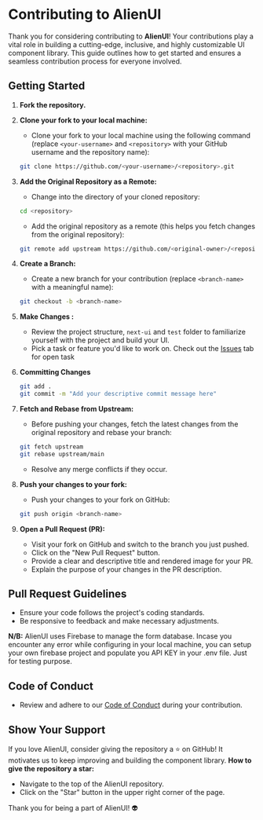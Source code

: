 # Contributing to AlienUI

Thank you for considering contributing to **AlienUI**! Your contributions play a vital role in building a cutting-edge, inclusive, and highly customizable UI component library. This guide outlines how to get started and ensures a seamless contribution process for everyone involved.


## Getting Started

1. **Fork the repository.**
2. **Clone your fork to your local machine:**
    * Clone your fork to your local machine using the following command (replace `<your-username>` and `<repository>`
      with your GitHub username and the repository name):

    ```bash
    git clone https://github.com/<your-username>/<repository>.git
    ```

3. **Add the Original Repository as a Remote:**
    * Change into the directory of your cloned repository:

     ```bash
    cd <repository>
    ```

    * Add the original repository as a remote (this helps you fetch changes from the original repository):

    ```bash
    git remote add upstream https://github.com/<original-owner>/<repository>.git
    ```

4. **Create a Branch:**
    * Create a new branch for your contribution (replace `<branch-name>` with a meaningful name):

    ```bash
    git checkout -b <branch-name>
    ```

5. **Make Changes :**
    * Review the project structure, `next-ui` and `test` folder to familiarize yourself with the project and build your UI.
    * Pick a task or feature you'd like to work on. Check out the [Issues](https://github.com/khaymanii/AlienUI/issues) tab for open task
6. **Committing Changes**

    ```bash
    git add .
    git commit -m "Add your descriptive commit message here"
    ```

7. **Fetch and Rebase from Upstream:**
    * Before pushing your changes, fetch the latest changes from the original repository and rebase your branch:

    ```bash
    git fetch upstream
    git rebase upstream/main
    ```

    * Resolve any merge conflicts if they occur.
8. **Push your changes to your fork:**
    * Push your changes to your fork on GitHub:

    ```bash
    git push origin <branch-name>
    ```

9. **Open a Pull Request (PR):**
    * Visit your fork on GitHub and switch to the branch you just pushed.
    * Click on the "New Pull Request" button.
    * Provide a clear and descriptive title and rendered image for your PR.
    * Explain the purpose of your changes in the PR description.

## Pull Request Guidelines

* Ensure your code follows the project's coding standards.
* Be responsive to feedback and make necessary adjustments.

**N/B:** AlienUI uses Firebase to manage the form database. Incase you encounter any error while configuring in your local machine, you can setup your own firebase project and populate you API KEY in your .env file. Just for testing purpose. 

## Code of Conduct

* Review and adhere to our [Code of Conduct](https://github.com/khaymanii/AlienUI/blob/main/CODE%20OF%20CONDUCT.md) during your contribution.

## Show Your Support

If you love AlienUI, consider giving the repository a ⭐ on GitHub! It motivates us to keep improving and building the component library.
**How to give the repository a star:**

* Navigate to the top of the AlienUI repository.
* Click on the "Star" button in the upper right corner of the page.

Thank you for being a part of AlienUI! 👽

